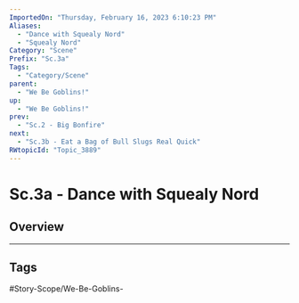 ```yaml
---
ImportedOn: "Thursday, February 16, 2023 6:10:23 PM"
Aliases:
  - "Dance with Squealy Nord"
  - "Squealy Nord"
Category: "Scene"
Prefix: "Sc.3a"
Tags:
  - "Category/Scene"
parent:
  - "We Be Goblins!"
up:
  - "We Be Goblins!"
prev:
  - "Sc.2 - Big Bonfire"
next:
  - "Sc.3b - Eat a Bag of Bull Slugs Real Quick"
RWtopicId: "Topic_3889"
---
```

# Sc.3a - Dance with Squealy Nord
## Overview

---
## Tags
#Story-Scope/We-Be-Goblins-

